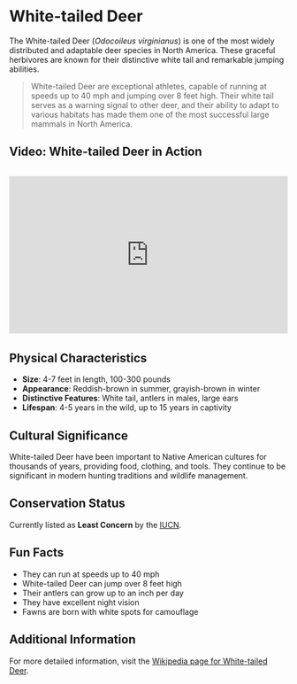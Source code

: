 # White-tailed Deer

The White-tailed Deer (*Odocoileus virginianus*) is one of the most widely distributed and adaptable deer species in North America. These graceful herbivores are known for their distinctive white tail and remarkable jumping abilities.

> White-tailed Deer are exceptional athletes, capable of running at speeds up to 40 mph and jumping over 8 feet high. Their white tail serves as a warning signal to other deer, and their ability to adapt to various habitats has made them one of the most successful large mammals in North America.

## Video: White-tailed Deer in Action
<div class="video-container" style="position: relative; padding-bottom: 56.25%; height: 0; overflow: hidden; max-width: 100%; margin: 2rem 0;">
    <iframe style="position: absolute; top: 0; left: 0; width: 100%; height: 100%;" 
            src="https://www.youtube.com/embed/iRroyCt6_Ac" 
            title="White-tailed Deer in Action" 
            frameborder="0" 
            allow="accelerometer; autoplay; clipboard-write; encrypted-media; gyroscope; picture-in-picture" 
            allowfullscreen>
    </iframe>
</div>

## Physical Characteristics

- **Size**: 4-7 feet in length, 100-300 pounds
- **Appearance**: Reddish-brown in summer, grayish-brown in winter
- **Distinctive Features**: White tail, antlers in males, large ears
- **Lifespan**: 4-5 years in the wild, up to 15 years in captivity

## Cultural Significance
White-tailed Deer have been important to Native American cultures for thousands of years, providing food, clothing, and tools. They continue to be significant in modern hunting traditions and wildlife management.

## Conservation Status
Currently listed as **Least Concern** by the [IUCN](https://www.iucnredlist.org/species/42394/22162580).

## Fun Facts
- They can run at speeds up to 40 mph
- White-tailed Deer can jump over 8 feet high
- Their antlers can grow up to an inch per day
- They have excellent night vision
- Fawns are born with white spots for camouflage

## Additional Information
For more detailed information, visit the [Wikipedia page for White-tailed Deer](https://en.wikipedia.org/wiki/White-tailed_deer). 